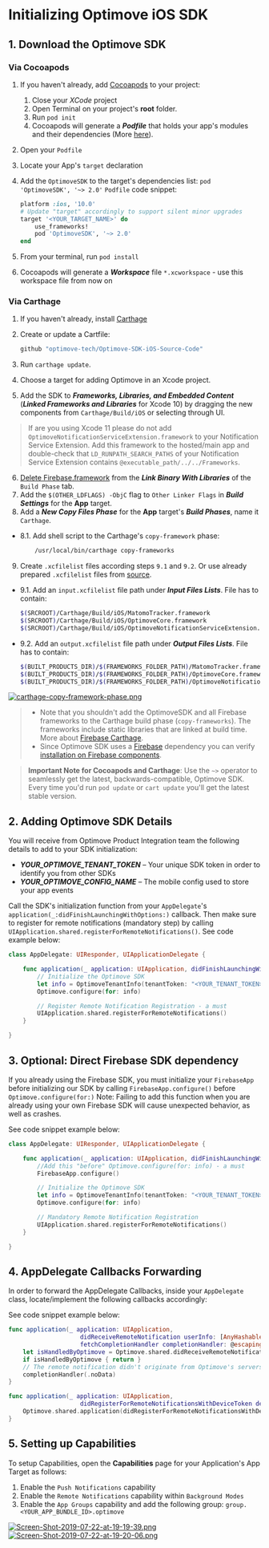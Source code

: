 # Initializing Optimove iOS SDK

## 1. Download the Optimove SDK

### Via Cocoapods

1. If you haven't already, add [Cocoapods](https://guides.cocoapods.org/using/getting-started.html) to your project:
   1. Close your _XCode_ project
   2. Open Terminal on your project's **root** folder.
   3. Run `pod init`
   4. Cocoapods will generate a **_Podfile_** that holds your app's modules and their dependencies (More [here](https://guides.cocoapods.org/using/the-podfile.html)).
2. Open your `Podfile`
3. Locate your App's `target` declaration
4. Add the `OptimoveSDK` to the target's dependencies list: `pod 'OptimoveSDK', '~> 2.0'`
    `Podfile` code snippet:

    ```ruby
    platform :ios, '10.0'
    # Update "target" accordingly to support silent minor upgrades
    target '<YOUR_TARGET_NAME>' do
        use_frameworks!
        pod 'OptimoveSDK', '~> 2.0'
    end
    ```

5. From your terminal, run `pod install`
6. Cocoapods will generate a **_Workspace_** file `*.xcworkspace` - use this workspace file from now on

### Via Carthage

1. If you haven't already, install [Carthage](https://github.com/Carthage/Carthage#installing-carthage)
2. Create or update a Cartfile:

    ``` bash
    github "optimove-tech/Optimove-SDK-iOS-Source-Code"
    ```

3. Run `carthage update`.
4. Choose a target for adding Optimove in an Xcode project.
5. Add the SDK to ***Frameworks, Libraries, and Embedded Content*** (***Linked Frameworks and Libraries*** for Xcode 10) by dragging the new components from `Carthage/Build/iOS` or selecting through UI.

> If are you using Xcode 11 please do not add `OptimoveNotificationServiceExtension.framework` to your Notification Service Extension. Add this framework to the hosted/main app and double-check that `LD_RUNPATH_SEARCH_PATHS` of your Notification Service Extension contains `@executable_path/../../Frameworks`.

6. [Delete Firebase.framework](https://github.com/firebase/firebase-ios-sdk/issues/911#issuecomment-372455235) from the ***Link Binary With Libraries*** of the `Build Phase` tab.
7. Add the `$(OTHER_LDFLAGS) -ObjC` flag to `Other Linker Flags` in ***Build Settings*** for the **App** target.
8. Add a ***New Copy Files Phase*** for the **App** target's ***Build Phases***, name it `Carthage`.

- 8.1. Add shell script to the Carthage's `copy-framework` phase:

    ``` bash
        /usr/local/bin/carthage copy-frameworks
    ```

9. Create `.xcfilelist` files according steps `9.1` and `9.2`. Or use already prepared `.xcfilelist` files from [source](https://github.com/optimove-tech/Optimove-SDK-iOS-Source-Code).

- 9.1. Add an `input.xcfilelist` file path under ***Input Files Lists***. File has to contain:

    ``` bash
    $(SRCROOT)/Carthage/Build/iOS/MatomoTracker.framework
    $(SRCROOT)/Carthage/Build/iOS/OptimoveCore.framework
    $(SRCROOT)/Carthage/Build/iOS/OptimoveNotificationServiceExtension.framework
    ```

- 9.2. Add an `output.xcfilelist` file path under ***Output Files Lists***. File has to contain:

    ``` bash
    $(BUILT_PRODUCTS_DIR)/$(FRAMEWORKS_FOLDER_PATH)/MatomoTracker.framework
    $(BUILT_PRODUCTS_DIR)/$(FRAMEWORKS_FOLDER_PATH)/OptimoveCore.framework
    $(BUILT_PRODUCTS_DIR)/$(FRAMEWORKS_FOLDER_PATH)/OptimoveNotificationServiceExtension.framework
    ```

[![carthage-copy-framework-phase.png](https://i.postimg.cc/43C2Pm75/carthage-copy-framework-phase.png)](https://postimg.cc/qNLGMBGh)
 
> - Note that you shouldn't add the OptimoveSDK and all Firebase frameworks to the Carthage build phase (`copy-frameworks`). The frameworks include static libraries that are linked at build time. More about [Firebase Carthage](https://github.com/firebase/firebase-ios-sdk/blob/master/Carthage.md).
> - Since Optimove SDK uses a [Firebase](https://github.com/firebase/firebase-ios-sdk) dependency you can verify [installation on Firebase components](https://github.com/firebase/firebase-ios-sdk/blob/master/Carthage.md).
>

> **Important Note for Cocoapods and Carthage**:
> Use the `~>` operator to seamlessly get the latest, backwards-compatible, Optimove SDK. Every time you'd run `pod update` or `cart update` you'll get the latest stable version.

## 2. Adding Optimove SDK Details

You will receive from Optimove Product Integration team the following details to add to your SDK initialization:

- ***YOUR_OPTIMOVE_TENANT_TOKEN*** – Your unique SDK token in order to identify you from other SDKs
- ***YOUR_OPTIMOVE_CONFIG_NAME*** – The mobile config used to store your app events

Call the SDK's initialization function from your `AppDelegate`'s `application(_:didFinishLaunchingWithOptions:)` callback. Then make sure to register for remote notifications (mandatory step) by calling `UIApplication.shared.registerForRemoteNotifications()`. See code example below:

```swift
class AppDelegate: UIResponder, UIApplicationDelegate {

    func application(_ application: UIApplication, didFinishLaunchingWithOptions launchOptions: [UIApplicationLaunchOptionsKey: Any]?) -> Bool {
        // Initialize the Optimove SDK
        let info = OptimoveTenantInfo(tenantToken: "<YOUR_TENANT_TOKEN>", configName:"<YOUR_CONFIG_NAME>")
        Optimove.configure(for: info)

        // Register Remote Notification Registration - a must
        UIApplication.shared.registerForRemoteNotifications()
    }

}
```

## 3. Optional: Direct Firebase SDK dependency

If you already using the Firebase SDK, you must initialize your `FirebaseApp` before initializing our SDK by calling `FirebaseApp.configure()` before `Optimove.configure(for:)`
Note: Failing to add this function when you are already using your own Firebase SDK will cause unexpected behavior, as well as crashes.

See code snippet example below:

```swift
class AppDelegate: UIResponder, UIApplicationDelegate {

    func application(_ application: UIApplication, didFinishLaunchingWithOptions launchOptions: [UIApplicationLaunchOptionsKey: Any]?) -> Bool {
        //Add this "before" Optimove.configure(for: info) - a must
        FirebaseApp.configure()

        // Initialize the Optimove SDK
        let info = OptimoveTenantInfo(tenantToken: "<YOUR_TENANT_TOKEN>",configName:"<YOUR_CONFIG_NAME>")
        Optimove.configure(for: info)

        // Mandatory Remote Notification Registration
        UIApplication.shared.registerForRemoteNotifications()
    }

}
```

## 4. AppDelegate Callbacks Forwarding

In order to forward the AppDelegate Callbacks, inside your `AppDelegate` class, locate/implement the following callbacks accordingly:

See code snippet example below:

```swift
func application(_ application: UIApplication,
                    didReceiveRemoteNotification userInfo: [AnyHashable: Any],
                    fetchCompletionHandler completionHandler: @escaping (UIBackgroundFetchResult) -> Void) {
    let isHandledByOptimove = Optimove.shared.didReceiveRemoteNotification(userInfo: userInfo, didComplete: completionHandler)
    if isHandledByOptimove { return }
    // The remote notification didn't originate from Optimove's servers, so the app must handle it. Below is the default implementation
    completionHandler(.noData)
}

func application(_ application: UIApplication,
                    didRegisterForRemoteNotificationsWithDeviceToken deviceToken: Data) {
    Optimove.shared.application(didRegisterForRemoteNotificationsWithDeviceToken: deviceToken)
}
```

## 5. Setting up Capabilities

To setup Capabilities, open the **Capabilities** page for your Application's App Target as follows:

1. Enable the `Push Notifications` capability
2. Enable the `Remote Notifications` capability within `Background Modes`
3. Enable the `App Groups` capability and add the following group: `group.<YOUR_APP_BUNDLE_ID>.optimove`

[![Screen-Shot-2019-07-22-at-19-19-39.png](https://i.postimg.cc/dDMZ9mRd/Screen-Shot-2019-07-22-at-19-19-39.png)](https://postimg.cc/2Lw5kWK8)
[![Screen-Shot-2019-07-22-at-19-20-06.png](https://i.postimg.cc/wv7SXhj9/Screen-Shot-2019-07-22-at-19-20-06.png)](https://postimg.cc/cgG9Zt3z)
